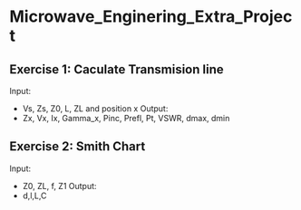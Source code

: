 # Microwave_Enginering_Extra_Project
## Exercise 1: Caculate Transmision line
Input:
- Vs, Zs, Z0, L, ZL and position x
Output: 
- Zx, Vx, Ix, Gamma_x, Pinc, Prefl, Pt, VSWR, dmax, dmin
## Exercise 2: Smith Chart
Input:
- Z0, ZL, f, Z1
Output:
- d,l,L,C
